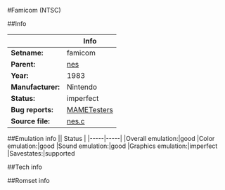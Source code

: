 #Famicom (NTSC)

##Info

||Info|
|-----|-----|
|**Setname:**|famicom
|**Parent:**|[nes](nes.md)
|**Year:**|1983
|**Manufacturer:**|Nintendo
|**Status:**|imperfect
|**Bug reports:**|[MAMETesters](http://mametesters.org/view_all_set.php?type=1&temporary=y&search=nes.c)
|**Source file:**|[nes.c](https://github.com/mamedev/mame/blob/master/src/mess/drivers/nes.c)

##Emulation info
|| Status |
|-----|-----|
|Overall emulation:|good
|Color emulation:|good
|Sound emulation:|good
|Graphics emulation:|imperfect
|Savestates:|supported

##Tech info

##Romset info

<!--- START OF EDITED COMMENT DO NOT TOUCH TEXT ABOVE-->
